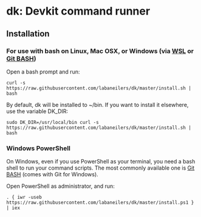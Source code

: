# dk: Devkit command runner

## Installation

### For use with bash on Linux, Mac OSX, or Windows (via [WSL](https://docs.microsoft.com/en-us/windows/wsl/about) or [Git BASH](https://gitforwindows.org/))

Open a bash prompt and run:

```
curl -s https://raw.githubusercontent.com/labaneilers/dk/master/install.sh | bash
```

By default, dk will be installed to ~/bin. If you want to install it elsewhere, use the variable DK_DIR:

```
sudo DK_DIR=/usr/local/bin curl -s https://raw.githubusercontent.com/labaneilers/dk/master/install.sh | bash
```

### Windows PowerShell

On Windows, even if you use PowerShell as your terminal, you need a bash shell to run your command scripts. The most commonly available one is [Git BASH](https://gitforwindows.org/) (comes with Git for Windows).

Open PowerShell as administrator, and run:

```
. { iwr -useb https://raw.githubusercontent.com/labaneilers/dk/master/install.ps1 } | iex
```
